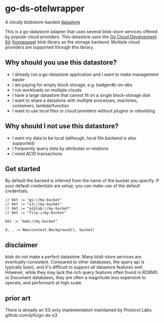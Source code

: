 # go-ds-otelwrapper



A cloudy blobstore-backed [datastore](https://github.com/ipfs/go-datastore)


This is a go-datastore adapter that uses several blob-store services offered by popular cloud providers. This
datastore uses the [Go Cloud Development Kit](https://github.com/google/go-cloud) ([homepage](https://gocloud.dev))
blob library as the storage backend. Multiple cloud providers are supported through this library.


## Why should you use this datastore?

 * I already run a go-datastore application and I want to make management easier
 * I am paying for empty block storage, e.g. badgerdb-on-ebs
 * I run workloads on multiple clouds
 * I have a large datastore that cannot fit on a single block-storage disk
 * I want to share a datastore with multiple processes, machines, containers, lambda/function
 * I want to use local files or cloud providers without plugins or rebuilding


## Why should I not use this datastore?

 * I want my data to be local (although, local file backend is also supported)
 * I frequently query data by attributes or relations
 * I need ACID transactions

## Get started

By default the backed is inferred from the name of the bucket you specify. If your default credentials are setup, you can
make use of the default credentials.

```
// bkt := "gs://my-bucket"
// bkt := "s3://my-bucket"
// bkt := "azblob://my-bucket"
// bkt := "file://my-bucket"

bkt := "mem://my-bucket"

d, _ := New(context.Background(), bucket)

```

## disclaimer

blob do not make a perfect datastore. Many blob-store services are eventually-consistent. Compared to other
databases, the query api is typically basic, and it's difficult to support all datastore features well.
However, while they may lack the rich query features often found in RDBMS or Document databases, they are
often a magnitude less expensive to operate, and performant at high scale.

## prior art

There is already an S3-only implementation maintained by Protocol Labs.
github.com/ipfs/go-ds-s3
